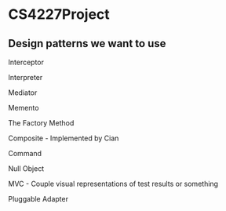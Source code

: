CS4227Project
==============

Design patterns we want to use
--------------

Interceptor 

Interpreter

Mediator

Memento

The Factory Method

Composite - Implemented by Cian

Command

Null Object

MVC - Couple visual representations of test results or something

Pluggable Adapter
